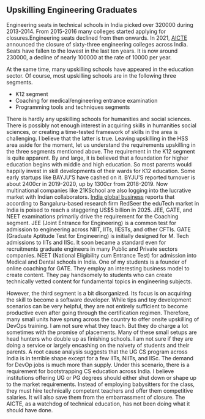 ## Upskilling Engineering Graduates 

Engineering seats in technical schools in India picked over 320000 during 2013-2014. From 2015-2016 many colleges started applying for closures.Engineering 
seats declined from then onwards. In 2021, [AICTE](https://www.aicte-india.org/) announced the closure of sixty-three engineering colleges across India. 
Seats have fallen to the lowest in the last ten years. It is now around 230000, a decline of nearly 100000 at the rate of 10000 per year. 

At the same time, many upskilling schools have appeared in the education sector. Of course, most upskilling schools are in the following three segments.
- K12 segment 
- Coaching for medical/engineering entrance examination
- Programming tools and techniques segments

There is hardly any upskilling schools for humanities and social sciences. 
There is possibly not enough interest in acquiring skills in humanities social sciences, or creating a time-tested framework of skills
in the area is challenging. I believe that the latter is true. Leaving upskilling in the HSS area aside for the moment, let us understand the requirements 
upskilling in the three segments mentioned above.
The requirement in the K12 segment is quite apparent. By and large, it is believed that a foundation for higher education begins with middle and
high education. So most parents would happily invest in skill developments of their wards for K12 education. Some early startups like BAYJU'S
have cashed on 
it. BYJU'S reported turnover is about 2400cr in 2019-2020, up by 1300cr from 2018-2019. Now multinational companies like 21KSchool are also logging into
the lucrative market with Indian collaborators. [India global business](https://www.indiaglobalbusiness.com/industry/education/why-indias-online-education-market-will-grow-10x-in-5-years) reports 
that according to Bangaluru-based research firm RedSeer the eduTech market in India is poised to reach a staggering US$5 billion in 2025.
JEE, GATE, and NEET examinations primarily drive the requirement for the Coaching segment. JEE (Joint Entrance for Engineering) is a common test for 
admission to engineering across NIIT, IITs, IIESTs, and other CFTIs. GATE (Graduate Aptitude Test for Engineering) is initially designed for M. Tech 
admissions to IITs and IISc. It soon became a standard even for recruitments graduate engineers in many Public and Private sectors companies. NEET (National 
Eligibility cum Entrance Test)   for admission into Medical and Dental schools in India. One of my students is a founder of online coaching for GATE. They 
employ an interesting business model to create content. They pay handsomely to students who can create technically vetted content for fundamental topics in 
engineering subjects.  

However, the third segment is a bit disorganized. Its focus is on acquiring the skill to become a software developer. While tips and toy development 
scenarios can be very helpful, they are not entirely sufficient to become productive even after going through the certification regimen. Therefore, many 
small units have sprung across the country to offer onsite upskilling of DevOps training. I am not sure what they teach. But they do charge a lot sometimes 
with the promise of placements. Many of these small setups are head hunters who double up as finishing schools. I am not sure if they are doing a service or 
largely encashing on the naivety of students and their parents. A root cause analysis suggests that the UG CS program across India is in terrible shape 
except for a few IITs, NIITs, and IISc. The demand for DevOp jobs is much more than supply. Under this scenario, there is a requirement for bootstrapping CS 
education across India. I believe institutions offering UG or PG degrees should either shut down or shape up to the market requirements. Instead of 
employing babysitters for the class, they must hire technically competent teachers and offer them competitive salaries. It will also save them from
the embarrassment of closure. The AICTE, as a watchdog of technical education, has not been doing what it should have done.   
